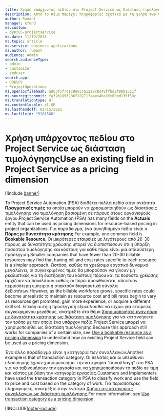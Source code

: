 ```yaml
---
title: Χρήση υπάρχοντος πεδίου στο Project Service ως διάσταση τιμολόγησης
description: Αυτό το θέμα παρέχει πληροφορίες σχετικά με τη χρήση των υπαρχόντων πεδίων Project Service ως διαστάσεις τιμολόγησης.
author: Rumant
manager: kfend
ms.custom:
- dyn365-projectservice
ms.date: 11/19/2018
ms.topic: article
ms.service: business-applications
ms.author: rumant
audience: Admin
search.audienceType:
- admin
- customizer
- enduser
search.app:
- D365PS
- ProjectOperations
ms.openlocfilehash: ad03f5f7c1c9e93ca12a8c8d48ffbd2f80b1511f
ms.sourcegitcommit: fa32b1893286f20271fa4ec4be8fc68bd135f53c
ms.translationtype: HT
ms.contentlocale: el-GR
ms.lasthandoff: 02/15/2021
ms.locfileid: "5281568"
---
```

# <a name="use-an-existing-field-in-project-service-as-a-pricing-dimension"></a><span data-ttu-id="1c6f8-103">Χρήση υπάρχοντος πεδίου στο Project Service ως διάσταση τιμολόγησης</span><span class="sxs-lookup"><span data-stu-id="1c6f8-103">Use an existing field in Project Service as a pricing dimension</span></span>

[!include [banner](../includes/psa-now-project-operations.md)]

<span data-ttu-id="1c6f8-104">Το Project Service Automation (PSA) διαθέτει πολλά πεδία στην οντότητα **Πραγματικές τιμές** τα οποία μπορούν να χρησιμοποιηθούν ως διαστάσεις τιμολόγησης για τιμολόγηση βασισμένη σε πόρους στους οργανισμούς έργου.</span><span class="sxs-lookup"><span data-stu-id="1c6f8-104">Project Service Automation (PSA) has many fields on the **Actuals** entity that can be used as pricing dimensions for resource-based pricing in project organizations.</span></span> <span data-ttu-id="1c6f8-105">Για παράδειγμα, ένα συνηθισμένο πεδίο είναι ο **Πόρος με δυνατότητα κράτησης**.</span><span class="sxs-lookup"><span data-stu-id="1c6f8-105">For example, one common field is **Bookable Resource**.</span></span> <span data-ttu-id="1c6f8-106">Οι μικρότερες εταιρείες με λιγότερους από 20-30 πόρους με δυνατότητα χρέωσης μπορεί να διαπιστώσουν ότι η ύπαρξη ποσοστού τιμολόγησης και κόστους για κάθε πόρο είναι μια απλούστερη προσέγγιση.</span><span class="sxs-lookup"><span data-stu-id="1c6f8-106">Smaller companies that have fewer than 20-30 billable resources may find that having bill and cost rates specific to each resource is a simpler approach.</span></span> <span data-ttu-id="1c6f8-107">Ωστόσο, καθώς το χρεώσιμο εργατικό δυναμικό μεγαλώνει, οι συγκεκριμένες τιμές θα μπορούσαν να γίνουν μη ρεαλιστικές για τη διατήρηση του κόστους πόρου και τα ποσοστά χρέωσης αρχίζουν να ποικίλλουν καθώς οι πόροι προωθούνται, αποκτούν περισσότερη εμπειρία ή αποκτούν διαφορετικά σύνολα δεξιοτήτων.</span><span class="sxs-lookup"><span data-stu-id="1c6f8-107">However, as the billable workforce grows, specific rates could become unrealistic to maintain as resource cost and bill rates begin to vary as resources get promoted, gain more experience, or acquire a different skill set.</span></span> <span data-ttu-id="1c6f8-108">Επειδή αυτή η προσέγγιση εξακολουθεί να ισχύει για εταιρείες συγκεκριμένου μεγέθους, ανατρέξτε στο θέμα [Χρησιμοποιήστε έναν πόρο με δυνατότητα κράτησης ως διάσταση τιμολόγησης](bookable-resource-pricing-dimension.md) για να κατανοήσετε τον τρόπο με τον οποίο ένα υπάρχον πεδίο Project Service μπορεί να χρησιμοποιηθεί ως διάσταση τιμολόγησης.</span><span class="sxs-lookup"><span data-stu-id="1c6f8-108">Because this approach still works for companies of a certain size, see [Use a bookable resource as a pricing dimension](bookable-resource-pricing-dimension.md) to understand how an existing Project Service field can be used as a pricing dimension.</span></span>

<span data-ttu-id="1c6f8-109">Ένα άλλο παράδειγμα είναι η κατηγορία των συναλλαγών.</span><span class="sxs-lookup"><span data-stu-id="1c6f8-109">Another example is that of transaction category.</span></span> <span data-ttu-id="1c6f8-110">Οι πελάτες και οι υπεύθυνοι υλοποίησης έχουν χρησιμοποιήσει την κατηγορία "συναλλαγή" στο PSA για να ταξινομήσουν την εργασία και να χρησιμοποιήσουν το πεδίο σε τιμή και κόστος με βάση την κατηγορία εργασίας.</span><span class="sxs-lookup"><span data-stu-id="1c6f8-110">Customers and Implementers have used the transaction category in PSA to classify work and use the field to price and cost based on the category of work.</span></span> <span data-ttu-id="1c6f8-111">Για περισσότερες πληροφορίες, ανατρέξτε στην ενότητα [Χρήση της κατηγορίας συναλλαγών ως διάσταση τιμολόγησης](transaction-category-pricing-dimension.md).</span><span class="sxs-lookup"><span data-stu-id="1c6f8-111">For more information, see [Use transaction category as a pricing dimension](transaction-category-pricing-dimension.md).</span></span>


[!INCLUDE[footer-include](../includes/footer-banner.md)]